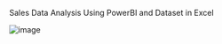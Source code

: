 Sales Data Analysis Using PowerBI and Dataset in Excel 

![image](https://github.com/dineshkumarDK47/Sales-Data-Analysis/assets/65418912/18307acd-7be3-40df-8a61-9072c76bc2e5)
